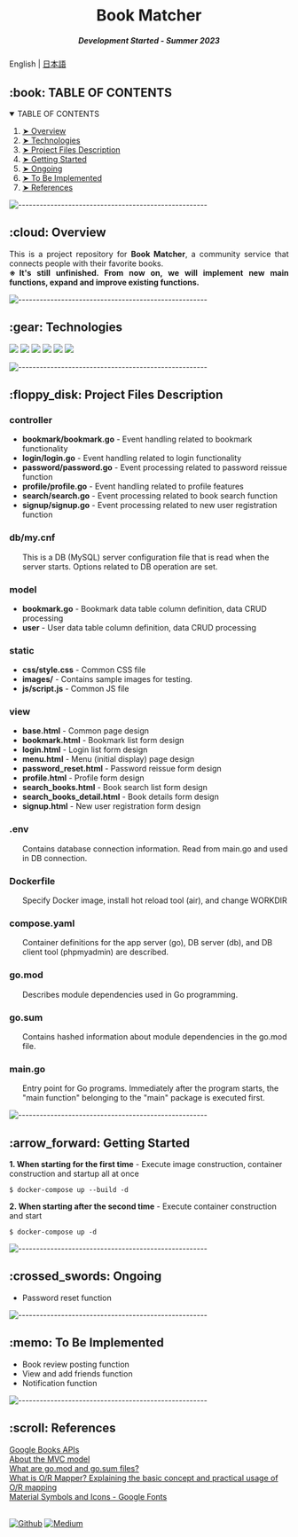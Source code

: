 <h1 align="center"> Book Matcher </h1>
<h5 align="center"> Development Started - Summer 2023 </h5>

English | [日本語](https://github.com/nao-United92/book-matcher/blob/main/README.ja.md)</h2>

<!-- TABLE OF CONTENTS -->
<h2 id="table-of-contents"> :book: TABLE OF CONTENTS</h2>

<details open="open">
  <summary>TABLE OF CONTENTS</summary>
  <ol>
    <li><a href="#overview"> ➤ Overview</a></li>
    <li><a href="#technologies"> ➤ Technologies</a></li>
    <li><a href="#project-files-description"> ➤ Project Files Description</a></li>
    <li><a href="#getting-started"> ➤ Getting Started</a></li>
    <li><a href="#ongoing"> ➤ Ongoing</a></li>
    <li><a href="#to-be-implemented"> ➤ To Be Implemented</a></li>
    <li><a href="#references"> ➤ References</a></li>
  </ol>
</details>


![-----------------------------------------------------](https://raw.githubusercontent.com/andreasbm/readme/master/assets/lines/rainbow.png)

<!-- Overview -->
<h2 id="overview"> :cloud: Overview</h2>

<p align="justify">
  This is a project repository for <b>Book Matcher</b>, a community service that connects people with their favorite books.<br>
  <b>※It's still unfinished. From now on, we will implement new main functions, expand and improve existing functions.</b>
</p>

![-----------------------------------------------------](https://raw.githubusercontent.com/andreasbm/readme/master/assets/lines/rainbow.png)

<!-- technologies -->
<h2 id="technologies"> :gear: Technologies</h2>

<p align="justify">
<img src="https://img.shields.io/badge/-Docker-1488C6.svg?logo=docker&style=plastic">
<img src="https://img.shields.io/badge/-Go-76E1FE.svg?logo=go&style=plastic">
<img src="https://img.shields.io/badge/-Mysql-4479A1.svg?logo=mysql&style=plastic">
<img src="https://img.shields.io/badge/-Html5-E34F26.svg?logo=html5&style=plastic">
<img src="https://img.shields.io/badge/-Css3-1572B6.svg?logo=css3&style=plastic">
<img src="https://img.shields.io/badge/-Jquery-0769AD.svg?logo=jquery&style=plastic">
</p>

![-----------------------------------------------------](https://raw.githubusercontent.com/andreasbm/readme/master/assets/lines/rainbow.png)

<!-- PROJECT FILES DESCRIPTION -->
<h2 id="project-files-description"> :floppy_disk: Project Files Description</h2>

<h3>controller</h3>
<ul>
  <li><b>bookmark/bookmark.go</b> - Event handling related to bookmark functionality</li>
  <li><b>login/login.go</b> - Event handling related to login functionality</li>
  <li><b>password/password.go</b> - Event processing related to password reissue function</li>
  <li><b>profile/profile.go</b> - Event handling related to profile features</li>
  <li><b>search/search.go</b> - Event processing related to book search function</li>
  <li><b>signup/signup.go</b> - Event processing related to new user registration function</li>
</ul>

<h3>db/my.cnf</h3>
<ul>
  This is a DB (MySQL) server configuration file that is read when the server starts. Options related to DB operation are set.
</ul>

<h3>model</h3>
<ul>
  <li><b>bookmark.go</b> - Bookmark data table column definition, data CRUD processing</li>
  <li><b>user</b> - User data table column definition, data CRUD processing</li>
</ul>

<h3>static</h3>
<ul>
  <li><b>css/style.css</b> - Common CSS file</li>
  <li><b>images/</b> - Contains sample images for testing.</li>
  <li><b>js/script.js</b> - Common JS file</li>
</ul>

<h3>view</h3>
<ul>
  <li><b>base.html</b> - Common page design</li>
  <li><b>bookmark.html</b> - Bookmark list form design</li>
  <li><b>login.html</b> - Login list form design</li>
  <li><b>menu.html</b> - Menu (initial display) page design</li>
  <li><b>password_reset.html</b> - Password reissue form design</li>
  <li><b>profile.html</b> - Profile form design</li>
  <li><b>search_books.html</b> - Book search list form design</li>
  <li><b>search_books_detail.html</b> - Book details form design</li>
  <li><b>signup.html</b> - New user registration form design</li>
</ul>

<h3>.env</h3>
<ul>
  Contains database connection information. Read from main.go and used in DB connection.
</ul>

<h3>Dockerfile</h3>
<ul>
  Specify Docker image, install hot reload tool (air), and change WORKDIR
</ul>

<h3>compose.yaml</h3>
<ul>
  Container definitions for the app server (go), DB server (db), and DB client tool (phpmyadmin) are described.
</ul>

<h3>go.mod</h3>
<ul>
  Describes module dependencies used in Go programming.
</ul>

<h3>go.sum</h3>
<ul>
  Contains hashed information about module dependencies in the go.mod file.
</ul>

<h3>main.go</h3>
<ul>
  Entry point for Go programs. Immediately after the program starts, the "main function" belonging to the "main" package is executed first.
</ul>

![-----------------------------------------------------](https://raw.githubusercontent.com/andreasbm/readme/master/assets/lines/rainbow.png)

<!-- Getting Started -->
<h2 id="getting-started"> :arrow_forward: Getting Started</h2>

<p><b>1. When starting for the first time</b> - Execute image construction, container construction and startup all at once</p>
<pre><code>$ docker-compose up --build -d</code></pre>

<p><b>2. When starting after the second time</b> - Execute container construction and start</p>
<pre><code>$ docker-compose up -d</code></pre>

![-----------------------------------------------------](https://raw.githubusercontent.com/andreasbm/readme/master/assets/lines/rainbow.png)

<!-- Ongoing -->
<h2 id="ongoing"> :crossed_swords: Ongoing</h2>
<ul>
  <li>Password reset function</li>
</ul>

![-----------------------------------------------------](https://raw.githubusercontent.com/andreasbm/readme/master/assets/lines/rainbow.png)

<!-- To Be Implemented -->
<h2 id="to-be-implemented"> :memo: To Be Implemented</h2>
<ul>
  <li>Book review posting function</li>
  <li>View and add friends function</li>
  <li>Notification function</li>
</ul>

![-----------------------------------------------------](https://raw.githubusercontent.com/andreasbm/readme/master/assets/lines/rainbow.png)

<!-- References -->
<h2 id="references"> :scroll: References</h2>
<a href="https://developers.google.com/books/docs/v1/using?hl=ja">Google Books APIs</a><br>
<a href="https://qiita.com/s_emoto/items/975cc38a3e0de462966a">About the MVC model</a><br>
<a href="https://qiita.com/soicchi/items/2637a9195e64fdc73609">What are go.mod and go.sum files?</a><br>
<a href="https://the-simple.jp/what-is-o-r-mapper-explains-the-basic-concept-of-o-r-mapping-and-how-to-use-it-in-practice">What is O/R Mapper? Explaining the basic concept and practical usage of O/R mapping</a><br>
<a href="https://fonts.google.com/icons">Material Symbols and Icons - Google Fonts</a>
<br><br>

<a href="https://github.com/nao-United92" target="_blank"><img alt="Github" src="https://img.shields.io/badge/GitHub-%2312100E.svg?&style=for-the-badge&logo=Github&logoColor=white" /></a>
<a href="https://qiita.com/nao-United92" target="_blank"><img alt="Medium" src="https://img.shields.io/badge/qiita-55C500.svg?&style=for-the-badge&logo=qiita&logoColor=white" /></a>
